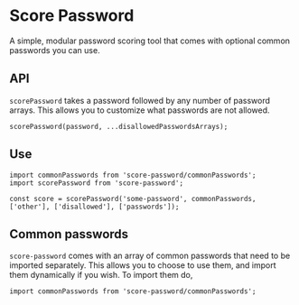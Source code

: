 # Score Password

A simple, modular password scoring tool that comes with optional common passwords you can use.

## API

`scorePassword` takes a password followed by any number of password arrays. This allows you to customize what passwords are not allowed.

```
scorePassword(password, ...disallowedPasswordsArrays);
```

## Use

```
import commonPasswords from 'score-password/commonPasswords';
import scorePassword from 'score-password';

const score = scorePassword('some-password', commonPasswords, ['other'], ['disallowed'], ['passwords']);
```

## Common passwords

`score-password` comes with an array of common passwords that need to be imported separately. This allows you to choose to use them, and import them dynamically if you wish. To import them do,

```
import commonPasswords from 'score-password/commonPasswords';
```
